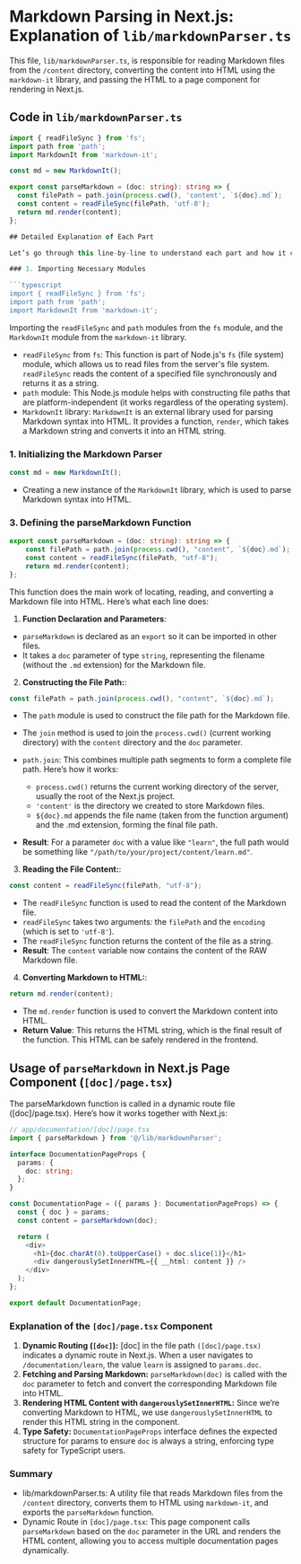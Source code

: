 # Markdown Parsing in Next.js: Explanation of `lib/markdownParser.ts`

This file, `lib/markdownParser.ts`, is responsible for reading Markdown files from the `/content` directory, converting the content into HTML using the `markdown-it` library, and passing the HTML to a page component for rendering in Next.js.

## Code in `lib/markdownParser.ts`

````typescript
import { readFileSync } from 'fs';
import path from 'path';
import MarkdownIt from 'markdown-it';

const md = new MarkdownIt();

export const parseMarkdown = (doc: string): string => {
  const filePath = path.join(process.cwd(), 'content', `${doc}.md`);
  const content = readFileSync(filePath, 'utf-8');
  return md.render(content);
};

## Detailed Explanation of Each Part

Let’s go through this line-by-line to understand each part and how it contributes to the Markdown parsing and rendering process.

### 1. Importing Necessary Modules

```typescript
import { readFileSync } from 'fs';
import path from 'path';
import MarkdownIt from 'markdown-it';
````

Importing the `readFileSync` and `path` modules from the `fs` module, and the `MarkdownIt` module from the `markdown-it` library.

-   `readFileSync` from `fs`: This function is part of Node.js's `fs` (file system) module, which allows us to read files from the server's file system. `readFileSync` reads the content of a specified file synchronously and returns it as a string.
-   `path` module: This Node.js module helps with constructing file paths that are platform-independent (it works regardless of the operating system).
-   `MarkdownIt` library: `MarkdownIt` is an external library used for parsing Markdown syntax into HTML. It provides a function, `render`, which takes a Markdown string and converts it into an HTML string.

### 1. Initializing the Markdown Parser

```typescript
const md = new MarkdownIt();
```

-   Creating a new instance of the `MarkdownIt` library, which is used to parse Markdown syntax into HTML.

### 3. Defining the parseMarkdown Function

```typescript
export const parseMarkdown = (doc: string): string => {
	const filePath = path.join(process.cwd(), "content", `${doc}.md`);
	const content = readFileSync(filePath, "utf-8");
	return md.render(content);
};
```

This function does the main work of locating, reading, and converting a Markdown file into HTML. Here’s what each line does:

1.  **Function Declaration and Parameters**:

-   `parseMarkdown` is declared as an `export` so it can be imported in other files.
-   It takes a `doc` parameter of type `string`, representing the filename (without the `.md` extension) for the Markdown file.

2.  **Constructing the File Path:**:

```typescript
const filePath = path.join(process.cwd(), "content", `${doc}.md`);
```

-   The `path` module is used to construct the file path for the Markdown file.
-   The `join` method is used to join the `process.cwd()` (current working directory) with the `content` directory and the `doc` parameter.
-   `path.join`: This combines multiple path segments to form a complete file path. Here’s how it works:

    -   `process.cwd()` returns the current working directory of the server, usually the root of the Next.js project.
    -   `'content'` is the directory we created to store Markdown files.
    -   `${doc}.md` appends the file name (taken from the function argument) and the .md extension, forming the final file path.

-   **Result**: For a parameter `doc` with a value like `"learn"`, the full path would be something like `"/path/to/your/project/content/learn.md"`.

3.  **Reading the File Content:**:

```typescript
const content = readFileSync(filePath, "utf-8");
```

-   The `readFileSync` function is used to read the content of the Markdown file.
-   `readFileSync` takes two arguments: the `filePath` and the `encoding` (which is set to `'utf-8'`).
-   The `readFileSync` function returns the content of the file as a string.
-   **Result**: The `content` variable now contains the content of the RAW Markdown file.

4.  **Converting Markdown to HTML:**:

```typescript
return md.render(content);
```

-   The `md.render` function is used to convert the Markdown content into HTML.
-   **Return Value**: This returns the HTML string, which is the final result of the function. This HTML can be safely rendered in the frontend.

## Usage of `parseMarkdown` in Next.js Page Component (`[doc]/page.tsx`)

The parseMarkdown function is called in a dynamic route file ([doc]/page.tsx). Here’s how it works together with Next.js:

```typescript
// app/documentation/[doc]/page.tsx
import { parseMarkdown } from '@/lib/markdownParser';

interface DocumentationPageProps {
  params: {
    doc: string;
  };
}

const DocumentationPage = ({ params }: DocumentationPageProps) => {
  const { doc } = params;
  const content = parseMarkdown(doc);

  return (
    <div>
      <h1>{doc.charAt(0).toUpperCase() + doc.slice(1)}</h1>
      <div dangerouslySetInnerHTML={{ __html: content }} />
    </div>
  );
};

export default DocumentationPage;
```

### Explanation of the `[doc]/page.tsx` Component

1. **Dynamic Routing (`[doc]`):**
   [doc] in the file path `([doc]/page.tsx)` indicates a dynamic route in Next.js. When a user navigates to `/documentation/learn`, the value `learn` is assigned to `params.doc`.
2. **Fetching and Parsing Markdown:**
   `parseMarkdown(doc)` is called with the `doc` parameter to fetch and convert the corresponding Markdown file into HTML.
3. **Rendering HTML Content with `dangerouslySetInnerHTML`:**
   Since we’re converting Markdown to HTML, we use `dangerouslySetInnerHTML` to render this HTML string in the component.
4. **Type Safety:**
   `DocumentationPageProps` interface defines the expected structure for params to ensure `doc` is always a string, enforcing type safety for TypeScript users.

### Summary

-   lib/markdownParser.ts: A utility file that reads Markdown files from the `/content` directory, converts them to HTML using `markdown-it`, and exports the `parseMarkdown` function.
-   Dynamic Route in `[doc]/page.tsx`: This page component calls `parseMarkdown` based on the `doc` parameter in the URL and renders the HTML content, allowing you to access multiple documentation pages dynamically.
